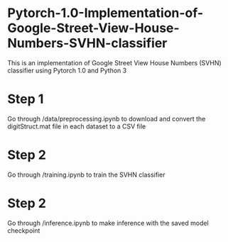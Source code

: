 # Pytorch-1.0-Implementation-of-Google-Street-View-House-Numbers-SVHN-classifier
This is an implementation of Google Street View House Numbers (SVHN) classifier using Pytorch 1.0 and Python 3

# Step 1
Go through /data/preprocessing.ipynb to download and convert the digitStruct.mat file in each dataset to a CSV file

# Step 2
Go through /training.ipynb to train the SVHN classifier

# Step 2
Go through /inference.ipynb to make inference with the saved model checkpoint

